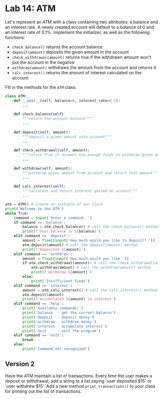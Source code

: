 # Lab 14: ATM

Let's represent an ATM with a class containing two attributes: a balance and an interest rate. A newly created account will default to a balance of 0 and an interest rate of 0.1%. Implement the initializer, as well as the following functions:

- `check_balance()` returns the account balance
- `deposit(amount)` deposits the given amount in the account
- `check_withdrawal(amount)` returns true if the withdrawn amount won't put the account in the negative
- `withdraw(amount)` withdraws the amount from the account and returns it
- `calc_interest()` returns the amount of interest calculated on the account

Fill in the methods for the `ATM` class:

```python
class ATM:
	def __init__(self, balance=0, interest_rate=0.1):
		...
	
	def check_balance(self)
		"""return the account balance"""
		...
	
	def deposit(self, amount):
		"""deposit a given amount into account"""
		...
	
	def check_withdrawal(self, amount):
		"""return True if account has enough funds to withdraw given amount"""
		...
	
	def withdraw(self, amount):
		"""withdraw given amount from account and return that amount"""
		...
	
	def calc_interest(self):
		"""calculate and return interest gained on account"""
		...

atm = ATM() # create an instance of our class
print('Welcome to the ATM')
while True:
    command = input('Enter a command: ')
    if command == 'balance':
        balance = atm.check_balance() # call the check_balance() method
        print(f'Your balance is ${balance}')
    elif command == 'deposit':
        amount = float(input('How much would you like to deposit? '))
        atm.deposit(amount) # call the deposit(amount) method
        print(f'Deposited ${amount}')
    elif command == 'withdraw':
        amount = float(input('How much would you like '))
        if atm.check_withdrawal(amount): # call the check_withdrawal(amount) method
            atm.withdraw(amount) # call the withdraw(amount) method
            print(f'Withdrew ${amount}')
        else:
            print('Insufficient funds')
    elif command == 'interest':
        amount = atm.calc_interest() # call the calc_interest() method
        atm.deposit(amount)
        print(f'Accumulated ${amount} in interest')
    elif command == 'help':
        print('Available commands:')
        print('balance  - get the current balance')
        print('deposit  - deposit money')
        print('withdraw - withdraw money')
        print('interest - accumulate interest')
        print('exit     - exit the program')
    elif command == 'exit':
        break
    else:
        print('Command not recognized')
```

## Version 2

Have the ATM maintain a list of transactions. Every time the user makes a deposit or withdrawal, add a string to a list saying 'user deposited $15' or 'user withdrew $15'. Add a new method `print_transactions()` to your class for printing out the list of transactions.

